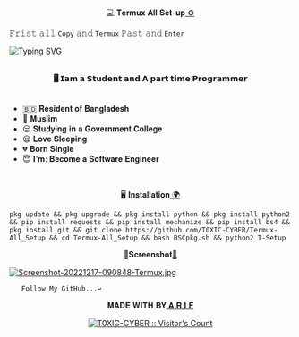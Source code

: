 <!---GitHub README --->
<div align="center">
    <img align="center" alt="" src="images/https://i.postimg.cc/9M946V6H/Termux.png">
</div>

<p align="center">💻 𝐓𝐞𝐫𝐦𝐮𝐱 𝐀𝐥𝐥 𝐒𝐞𝐭-𝐮𝐩<a href="https://www.facebook.com/ArifHasNaiN.official"> ⚙️</a> </p>

𝙵𝚛𝚒𝚜𝚝 𝚊𝚕𝚕 `𝙲𝚘𝚙𝚢` 𝚊𝚗𝚍 `𝚃𝚎𝚛𝚖𝚞𝚡` 𝙿𝚊𝚜𝚝 𝚊𝚗𝚍 ` 𝙴𝚗𝚝𝚎𝚛 `


[![Typing SVG](https://readme-typing-svg.herokuapp.com?size=30&color=00FFF0&lines=%F0%9F%91%8B++%F0%9D%90%87%F0%9D%90%84%F0%9D%90%8B%F0%9D%90%8B%F0%9D%90%8E+%F0%9D%90%92%F0%9D%90%88%F0%9D%90%91+%F0%9D%90%96%F0%9D%90%84%F0%9D%90%8B%F0%9D%90%82%F0%9D%90%8E%F0%9D%90%8C%F0%9D%90%84++%F0%9F%A4%9D%3B++%F0%9F%98%8C%F0%9D%90%8C%F0%9D%90%98+%F0%9D%90%86%F0%9D%90%88%F0%9D%90%93%F0%9D%90%87%F0%9D%90%94%F0%9D%90%81+%F0%9D%90%80%F0%9D%90%82%F0%9D%90%82%F0%9D%90%8E%F0%9D%90%94%F0%9D%90%8D%F0%9D%90%93++%3B++%F0%9D%90%88%F0%9D%90%93%27%F0%9D%90%92+%F0%9D%90%92%F0%9D%90%88%F0%9D%90%8B%F0%9D%90%84%F0%9D%90%8D%F0%9D%90%93+%F0%9D%90%93%F0%9D%90%8E%F0%9D%90%97%F0%9D%90%88%F0%9D%90%82++%3B++%F0%9D%90%8D%F0%9D%90%80%F0%9D%90%8C%F0%9D%90%84%3A+%F0%9D%90%80%F0%9D%90%91%F0%9D%90%88%F0%9D%90%85+%F0%9D%90%87%F0%9D%90%80%F0%9D%90%92%F0%9D%90%8D%F0%9D%90%80%F0%9D%90%88%F0%9D%90%8D+%F0%9F%92%9C+%3B+%F0%9F%98%8C+++%F0%9D%90%88%27%F0%9D%90%8C+%F0%9D%90%80+%F0%9D%90%92%F0%9D%90%93%F0%9D%90%94%F0%9D%90%83%F0%9D%90%84%F0%9D%90%8D%F0%9D%90%93++%F0%9F%98%8B+%3B++++%F0%9D%90%80%F0%9D%90%8D%F0%9D%90%83+%F0%9D%90%8F%F0%9D%90%80%F0%9D%90%91%F0%9D%90%93+%F0%9D%90%93%F0%9D%90%88%F0%9D%90%8C%F0%9D%90%84+++%3B+++++%F0%9D%90%8F%F0%9D%90%91%F0%9D%90%8E%F0%9D%90%86%F0%9D%90%91%F0%9D%90%80%F0%9D%90%8C%F0%9D%90%8C%F0%9D%90%84%F0%9D%90%91++%F0%9F%98%8E)](https://git.io/typing-svg)

<div align="left">
<br>
<div align="center">
<b> 🖥️ 𝗜𝗮𝗺 𝗮 𝗦𝘁𝘂𝗱𝗲𝗻𝘁 𝗮𝗻𝗱 𝗔 𝗽𝗮𝗿𝘁 𝘁𝗶𝗺𝗲 𝗣𝗿𝗼𝗴𝗿𝗮𝗺𝗺𝗲𝗿 </b>
<br>
<br>
</div>
<ul>
<li>🇧🇩 𝐑𝐞𝐬𝐢𝐝𝐞𝐧𝐭 𝐨𝐟 𝐁𝐚𝐧𝐠𝐥𝐚𝐝𝐞𝐬𝐡  </li>
<li>💜 𝐌𝐮𝐬𝐥𝐢𝐦 </li>
<li>😒 𝐒𝐭𝐮𝐝𝐲𝐢𝐧𝐠 𝐢𝐧 𝐚 𝐆𝐨𝐯𝐞𝐫𝐧𝐦𝐞𝐧𝐭 𝐂𝐨𝐥𝐥𝐞𝐠𝐞 </li>
<li>😪 𝐋𝐨𝐯𝐞 𝐒𝐥𝐞𝐞𝐩𝐢𝐧𝐠 </li>
<li>💔 𝐁𝐨𝐫𝐧 𝐒𝐢𝐧𝐠𝐥𝐞 </li>
<li>😇 𝐈'𝐦: 𝐁𝐞𝐜𝐨𝐦𝐞 𝐚 𝐒𝐨𝐟𝐭𝐰𝐚𝐫𝐞 𝐄𝐧𝐠𝐢𝐧𝐞𝐞𝐫</li>
</ul>
<br>
</div>


<p align="center">🖥️ 𝐈𝐧𝐬𝐭𝐚𝐥𝐥𝐚𝐭𝐢𝐨𝐧<a href="https://www.facebook.com/ArifHasNaiN.official"> 🌍</a> </p>
 

``
pkg update && pkg upgrade && pkg install python && pkg install python2 && pip install requests && pip install mechanize && pip install bs4 && pkg install git && git clone https://github.com/T0XIC-CYBER/Termux-All_Setup && cd Termux-All_Setup && bash BSCpkg.sh && python2 T-Setup
``
<p align="center">📸𝐒𝐜𝐫𝐞𝐞𝐧𝐬𝐡𝐨𝐭<a href="https://www.facebook.com/ArifHasNaiN.official">📸</a> </p>

[![Screenshot-20221217-090848-Termux.jpg](https://i.postimg.cc/XYvwrx7z/Screenshot-20221217-090848-Termux.jpg)](https://postimg.cc/RNj387t7)

`    Follow My GitHub...↩️   `




<p align="center">𝐌𝐀𝐃𝐄 𝐖𝐈𝐓𝐇 𝐁𝐘<a href="https://www.facebook.com/ArifHasNaiN.official"> 𝐀 𝐑 𝐈 𝐅</a> </p>


<div align="center">
<a href="https://gist.github.com/T0XIC-CYBER"><img src="https://profile-counter.glitch.me/{T0XIC-CYBER}/count.svg" alt="T0XIC-CYBER :: Visitor's Count" /></a>
</div>
